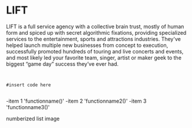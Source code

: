 LIFT
=====================
LIFT is a full service agency with a collective brain trust, mostly of human form and spiced up with secret algorithmic fixations, providing specialized services to the entertainment, sports and attractions industries. They've helped launch multiple new businesses from concept to execution, successfully promoted hundreds of touring and live concerts and events, and most likely led your favorite team, singer, artist or maker geek to the biggest “game day” success they’ve ever had.

<pre><code>

#insert code here

</code></pre>

  -item 1 'functionname()'
  -item 2 'functionname2()'
  -item 3  'functionname3()'

numberized list
image
